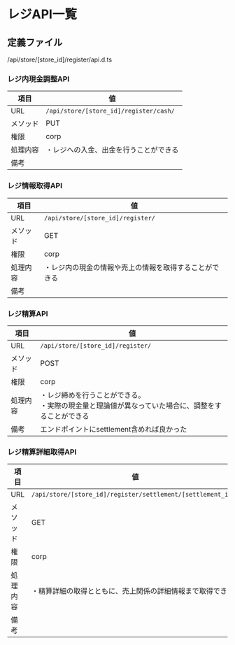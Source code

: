 # レジAPI一覧

## 定義ファイル

/api/store/[store_id]/register/api.d.ts

### レジ内現金調整API

| 項目     | 値                                     |
| -------- | -------------------------------------- |
| URL      | `/api/store/[store_id]/register/cash/` |
| メソッド | PUT                                    |
| 権限     | corp                                   |
| 処理内容 | ・レジへの入金、出金を行うことができる |
| 備考     |                                        |

### レジ情報取得API

| 項目     | 値                                                     |
| -------- | ------------------------------------------------------ |
| URL      | `/api/store/[store_id]/register/`                      |
| メソッド | GET                                                    |
| 権限     | corp                                                   |
| 処理内容 | ・レジ内の現金の情報や売上の情報を取得することができる |
| 備考     |                                                        |

### レジ精算API

| 項目     | 値                                                                                                   |
| -------- | ---------------------------------------------------------------------------------------------------- |
| URL      | `/api/store/[store_id]/register/`                                                                    |
| メソッド | POST                                                                                                 |
| 権限     | corp                                                                                                 |
| 処理内容 | ・レジ締めを行うことができる。<br>・実際の現金量と理論値が異なっていた場合に、調整をすることができる |
| 備考     | エンドポイントにsettlement含めれば良かった                                                           |

### レジ精算詳細取得API

| 項目     | 値                                                           |
| -------- | ------------------------------------------------------------ |
| URL      | `/api/store/[store_id]/register/settlement/[settlement_id]/` |
| メソッド | GET                                                          |
| 権限     | corp                                                         |
| 処理内容 | ・精算詳細の取得とともに、売上関係の詳細情報まで取得できる   |
| 備考     |                                                              |
